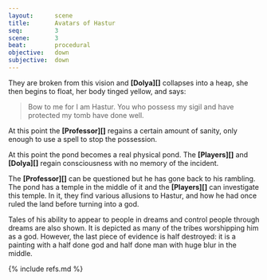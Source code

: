 ```yaml
---
layout:      scene
title:       Avatars of Hastur
seq:         3
scene:       3
beat:        procedural
objective:   down
subjective:  down
---
```



They are broken from this vision and **[Dolya][]** collapses into a heap,
she then begins to float, her body tinged yellow, and says:

> Bow to me for I am Hastur.
> You who possess my sigil and have protected my tomb have done well.

At this point the **[Professor][]** regains a certain amount of sanity,
only enough to use a spell to stop the possession.

At this point the pond becomes a real physical pond.
The **[Players][]** and **[Dolya][]** regain consciousness with no memory of the incident.

The **[Professor][]** can be questioned but he has gone back to his rambling.
The pond has a temple in the middle of it and the **[Players][]** can investigate this temple.
In it, they find various allusions to Hastur,
and how he had once ruled the land before turning into a god.

Tales of his ability to appear to people in dreams and control people through dreams are also shown.
It is depicted as many of the tribes worshipping him as a god.
However, the last piece of evidence is half destroyed:
it is a painting with a half done god and half done man with huge blur in the middle.


{% include refs.md %}
